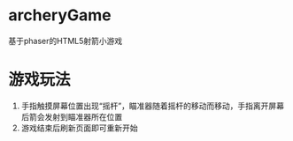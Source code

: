 # archeryGame
基于phaser的HTML5射箭小游戏
# 游戏玩法
1. 手指触摸屏幕位置出现“摇杆”，瞄准器随着摇杆的移动而移动，手指离开屏幕后箭会发射到瞄准器所在位置
2. 游戏结束后刷新页面即可重新开始
